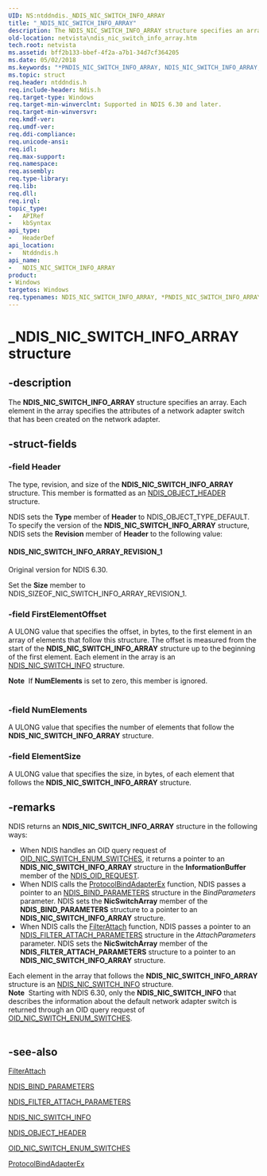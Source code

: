 ```yaml
---
UID: NS:ntddndis._NDIS_NIC_SWITCH_INFO_ARRAY
title: "_NDIS_NIC_SWITCH_INFO_ARRAY"
description: The NDIS_NIC_SWITCH_INFO_ARRAY structure specifies an array. Each element in the array specifies the attributes of a network adapter switch that has been created on the network adapter.
old-location: netvista\ndis_nic_switch_info_array.htm
tech.root: netvista
ms.assetid: bff2b133-bbef-4f2a-a7b1-34d7cf364205
ms.date: 05/02/2018
ms.keywords: "*PNDIS_NIC_SWITCH_INFO_ARRAY, NDIS_NIC_SWITCH_INFO_ARRAY, NDIS_NIC_SWITCH_INFO_ARRAY structure [Network Drivers Starting with Windows Vista], PNDIS_NIC_SWITCH_INFO_ARRAY, PNDIS_NIC_SWITCH_INFO_ARRAY structure pointer [Network Drivers Starting with Windows Vista], _NDIS_NIC_SWITCH_INFO_ARRAY, netvista.ndis_nic_switch_info_array, ntddndis/NDIS_NIC_SWITCH_INFO_ARRAY, ntddndis/PNDIS_NIC_SWITCH_INFO_ARRAY"
ms.topic: struct
req.header: ntddndis.h
req.include-header: Ndis.h
req.target-type: Windows
req.target-min-winverclnt: Supported in NDIS 6.30 and later.
req.target-min-winversvr: 
req.kmdf-ver: 
req.umdf-ver: 
req.ddi-compliance: 
req.unicode-ansi: 
req.idl: 
req.max-support: 
req.namespace: 
req.assembly: 
req.type-library: 
req.lib: 
req.dll: 
req.irql: 
topic_type:
-	APIRef
-	kbSyntax
api_type:
-	HeaderDef
api_location:
-	Ntddndis.h
api_name:
-	NDIS_NIC_SWITCH_INFO_ARRAY
product:
- Windows
targetos: Windows
req.typenames: NDIS_NIC_SWITCH_INFO_ARRAY, *PNDIS_NIC_SWITCH_INFO_ARRAY
---
```


# _NDIS_NIC_SWITCH_INFO_ARRAY structure


## -description


The <b>NDIS_NIC_SWITCH_INFO_ARRAY</b> structure specifies an array. Each element in the array specifies the attributes  of a network adapter switch that has been created on the network adapter.


## -struct-fields




### -field Header

The type, revision, and size of the <b>NDIS_NIC_SWITCH_INFO_ARRAY</b> structure. This member is formatted as an <a href="https://msdn.microsoft.com/library/windows/hardware/ff566588">NDIS_OBJECT_HEADER</a> structure.

NDIS sets the <b>Type</b> member of <b>Header</b> to NDIS_OBJECT_TYPE_DEFAULT. To specify the version of the <b>NDIS_NIC_SWITCH_INFO_ARRAY</b> structure, NDIS sets the <b>Revision</b> member of <b>Header</b> to the following value: 





#### NDIS_NIC_SWITCH_INFO_ARRAY_REVISION_1

Original version for NDIS 6.30.

Set the <b>Size</b> member to NDIS_SIZEOF_NIC_SWITCH_INFO_ARRAY_REVISION_1.


### -field FirstElementOffset

A ULONG value that specifies the offset, in bytes, to the first element in an array of elements that follow this structure. The offset is measured from the start of the <b>NDIS_NIC_SWITCH_INFO_ARRAY</b> structure up to the beginning of the first element. Each element in the array is an <a href="https://msdn.microsoft.com/library/windows/hardware/hh451582">NDIS_NIC_SWITCH_INFO</a> structure.



<div class="alert"><b>Note</b>  If <b>NumElements</b> is set to zero, this member is ignored.  </div>
<div> </div>

### -field NumElements

A ULONG value that specifies the number of elements that follow the <b>NDIS_NIC_SWITCH_INFO_ARRAY</b> structure. 


### -field ElementSize

A ULONG value that specifies the size, in bytes, of each element that follows the <b>NDIS_NIC_SWITCH_INFO_ARRAY</b> structure.


## -remarks



NDIS returns an <b>NDIS_NIC_SWITCH_INFO_ARRAY</b> structure in the following ways:

<ul>
<li>
When NDIS handles an OID query request of <a href="https://msdn.microsoft.com/library/windows/hardware/hh451819">OID_NIC_SWITCH_ENUM_SWITCHES</a>, it returns a pointer to an <b>NDIS_NIC_SWITCH_INFO_ARRAY</b> structure in the <b>InformationBuffer</b> member of the <a href="https://msdn.microsoft.com/library/windows/hardware/ff566710">NDIS_OID_REQUEST</a>.

</li>
<li>When NDIS calls the <a href="https://msdn.microsoft.com/1958722e-012e-4110-a82c-751744bcf9b5">ProtocolBindAdapterEx</a>
function, NDIS passes a pointer to an <a href="https://msdn.microsoft.com/library/windows/hardware/ff564832">NDIS_BIND_PARAMETERS</a> structure in the <i>BindParameters</i> parameter. NDIS sets the  <b>NicSwitchArray</b> member of the <b>NDIS_BIND_PARAMETERS</b> structure to a pointer to an <b>NDIS_NIC_SWITCH_INFO_ARRAY</b> structure. </li>
<li>When NDIS calls the <a href="https://docs.microsoft.com/windows-hardware/drivers/ddi/content/ndis/nc-ndis-filter_attach">FilterAttach</a>
function, NDIS passes a pointer to an <a href="https://msdn.microsoft.com/library/windows/hardware/ff565481">NDIS_FILTER_ATTACH_PARAMETERS</a> structure in the <i>AttachParameters</i> parameter. NDIS sets the  <b>NicSwitchArray</b> member of the <b>NDIS_FILTER_ATTACH_PARAMETERS</b> structure to a pointer to an <b>NDIS_NIC_SWITCH_INFO_ARRAY</b> structure.</li>
</ul>
Each
    element in the array that follows the <b>NDIS_NIC_SWITCH_INFO_ARRAY</b> structure is an     
    <a href="https://msdn.microsoft.com/library/windows/hardware/hh451582">NDIS_NIC_SWITCH_INFO</a> structure.

<div class="alert"><b>Note</b>  Starting with NDIS 6.30, only the <b>NDIS_NIC_SWITCH_INFO</b> that describes the information about the default network adapter switch is returned through an OID query request of <a href="https://msdn.microsoft.com/library/windows/hardware/hh451819">OID_NIC_SWITCH_ENUM_SWITCHES</a>.</div>
<div> </div>



## -see-also




<b></b>



<a href="https://docs.microsoft.com/windows-hardware/drivers/ddi/content/ndis/nc-ndis-filter_attach">FilterAttach</a>



<a href="https://msdn.microsoft.com/library/windows/hardware/ff564832">NDIS_BIND_PARAMETERS</a>



<a href="https://msdn.microsoft.com/library/windows/hardware/ff565481">NDIS_FILTER_ATTACH_PARAMETERS</a>



<a href="https://msdn.microsoft.com/library/windows/hardware/hh451582">NDIS_NIC_SWITCH_INFO</a>



<a href="https://msdn.microsoft.com/library/windows/hardware/ff566588">NDIS_OBJECT_HEADER</a>



<a href="https://msdn.microsoft.com/library/windows/hardware/hh451819">OID_NIC_SWITCH_ENUM_SWITCHES</a>



<a href="https://msdn.microsoft.com/1958722e-012e-4110-a82c-751744bcf9b5">ProtocolBindAdapterEx</a>
 

 

